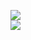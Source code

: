 [![](https://img.shields.io/badge/Made%20With-Github%20Spray-lightgrey.svg?style=for-the-badge&logo=github)](https://github.com/Annihil/github-spray#5797)  
[![](https://i.imgur.com/2DrTn0Z.gif)](https://github.com/Annihil/github-spray)